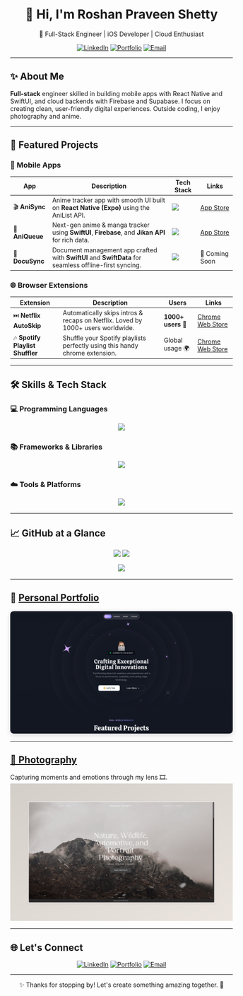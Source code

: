 <h1 align="center">👋 Hi, I'm Roshan Praveen Shetty</h1>

<p align="center">
  🚀 Full-Stack Engineer | iOS Developer | Cloud Enthusiast  
</p>

<p align="center">
  <a href="https://www.linkedin.com/in/roshanpshetty" target="_blank"><img src="https://skillicons.dev/icons?i=linkedin" height="35" alt="LinkedIn"/></a>
  <a href="https://roshanpshetty.vercel.app/" target="_blank"><img src="https://skillicons.dev/icons?i=vercel" height="35" alt="Portfolio"/></a>
  <a href="mailto:roshanshetty2000@gmail.com" target="_blank"><img src="https://skillicons.dev/icons?i=gmail" height="35" alt="Email"/></a>
</p>

---

## ✨ About Me  

**Full-stack** engineer skilled in building mobile apps with React Native and SwiftUI, and cloud backends with Firebase and Supabase. I focus on creating clean, user-friendly digital experiences. Outside coding, I enjoy photography and anime.

---

## 🚀 Featured Projects

### 📱 Mobile Apps
| App | Description | Tech Stack | Links |
|-----|-------------|------------|-------|
| 🎬 **AniSync** | Anime tracker app with smooth UI built on **React Native (Expo)** using the AniList API. | <img src="https://skillicons.dev/icons?i=react" height="30" /> | [App Store](https://getanisync.vercel.app/) |
| 🎥 **AniQueue** | Next-gen anime & manga tracker using **SwiftUI**, **Firebase**, and **Jikan API** for rich data. | <img src="https://skillicons.dev/icons?i=swift,firebase" height="30" /> | [App Store](https://apps.apple.com/us/app/aniqueue-track-anime-manga/id6751150040) |
| 📄 **DocuSync** | Document management app crafted with **SwiftUI** and **SwiftData** for seamless offline-first syncing. | <img src="https://skillicons.dev/icons?i=swift" height="30" /> | 🚧 Coming Soon |

### 🌐 Browser Extensions
| Extension | Description | Users | Links |
|-----------|-------------|-------|-------|
| ⏭️ **Netflix AutoSkip** | Automatically skips intros & recaps on Netflix. Loved by 1000+ users worldwide. | **1000+ users** 🎉 | [Chrome Web Store](https://chromewebstore.google.com/detail/netflix-autoskip/ccneeceepbhmgaonnhcbhbmhfomnpnfh?authuser=0&hl=en) |
| 🎶 **Spotify Playlist Shuffler** | Shuffle your Spotify playlists perfectly using this handy chrome extension. | Global usage 🌍 | [Chrome Web Store](https://chromewebstore.google.com/detail/playlist-shuffler-perfect/ijblgikblehedakbkdpbjcjabomboaep?authuser=0&hl=en) |

---

## 🛠️ Skills & Tech Stack  

### 💻 Programming Languages  
<p align="center">
  <img src="https://skillicons.dev/icons?i=typescript,javascript,swift,python,r,java" />
</p>

### 📚 Frameworks & Libraries  
<p align="center">
  <img src="https://skillicons.dev/icons?i=react,nextjs,svelte" />
</p>

### ☁️ Tools & Platforms  
<p align="center">
  <img src="https://skillicons.dev/icons?i=firebase,supabase,git,github,mongodb,postgresql,ansible" />
</p>

---

## 📈 GitHub at a Glance  

<p align="center">
  <img src="https://github-readme-stats.vercel.app/api?username=RoshanPShetty&show_icons=true&theme=radical" height="150" />
  <img src="https://github-readme-stats.vercel.app/api/top-langs/?username=RoshanPShetty&layout=compact&theme=radical" height="150" />
</p>

<p align="center">
  <img src="https://streak-stats.demolab.com?user=RoshanPShetty&theme=radical&date_format=M%20j%5B%2C%20Y%5D" height="150" />
</p>

---

## 🌟 [Personal Portfolio](https://roshanpshetty.vercel.app/)  

<p align="center">
  <a href="https://roshanpshetty.vercel.app/" target="_blank" rel="noopener noreferrer">
    <img src="src/lib/assets/landing.png" alt="Portfolio Preview" style="border-radius:8px; box-shadow: 0 4px 12px rgba(0,0,0,0.15);" />
  </a>
</p>

---

## [🎨 Photography](https://roshanshetty.mypixieset.com/)
Capturing moments and emotions through my lens 🎞️.  
[![Photography Preview](src/lib/assets/photography.jpeg)](https://roshanshetty.mypixieset.com/)  

---

## 🌐 Let's Connect  

<p align="center">
  <a href="https://www.linkedin.com/in/roshanpshetty" target="_blank"><img src="https://skillicons.dev/icons?i=linkedin" height="45" alt="LinkedIn"/></a>
  <a href="https://roshanpshetty.vercel.app/" target="_blank"><img src="https://skillicons.dev/icons?i=vercel" height="45" alt="Portfolio"/></a>
  <a href="mailto:roshanshetty2000@gmail.com" target="_blank"><img src="https://skillicons.dev/icons?i=gmail" height="45" alt="Email"/></a>
</p>

---

<p align="center">✨ Thanks for stopping by! Let's create something amazing together. 🚀</p>
